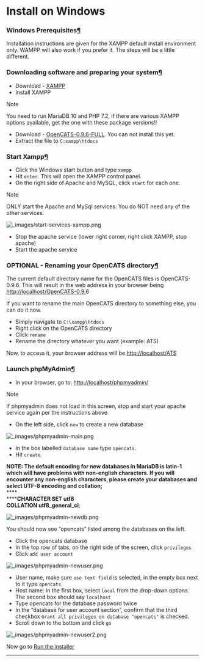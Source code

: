 # Install on Windows

### Windows Prerequisites[¶](broken-reference)

Installation instructions are given for the XAMPP default install environment only. WAMPP will also work if you prefer it. The steps will be a little different.

### Downloading software and preparing your system[¶](broken-reference)

* Download - [XAMPP](https://www.apachefriends.org/xampp-files/5.6.28/xampp-win32-5.6.28-1-VC11-installer.exe)
* Install XAMPP

Note

You need to run MariaDB 10 and PHP 7.2, if there are various XAMPP options available, get the one with these package versions!!

* Download - [OpenCATS-0.9.6-FULL](https://github.com/opencats/OpenCATS/releases/download/0.9.6/opencats-0.9.6-full.zip). You can not install this yet.
* Extract the file to `C:xampp\htdocs`&#x20;



### Start Xampp[¶](broken-reference)

* Click the Windows start button and type `xampp`
* Hit `enter`. This will open the XAMPP control panel.
* On the right side of Apache and MySQL, click `start` for each one.

Note

ONLY start the Apache and MySql services. You do NOT need any of the other services.

![\_images/start-services-xampp.png](<../../.gitbook/assets/start services xampp>)

* Stop the apache service (lower right corner, right click XAMPP, stop apache)
* Start the apache service

### OPTIONAL - Renaming your OpenCATS directory[¶](broken-reference)

The current default directory name for the OpenCATS files is OpenCATS-0.9.6. This will result in the web address in your browser being [http://localhost/OpenCATS-0.9.](http://localhost/OpenCATS-0.9.4-3)6

If you want to rename the main OpenCATS directory to something else, you can do it now.

* Simply navigate to `C:\xampp\htdocs`
* Right click on the OpenCATS directory
* Click `rename`
* Rename the directory whatever you want (example: ATS)

Now, to access it, your browser address will be [http://localhost/ATS](http://localhost/ATS)

### Launch phpMyAdmin[¶](broken-reference)

* In your browser, go to: [http://localhost/phpmyadmin/](http://localhost/phpmyadmin/)

Note

If phpmyadmin does not load in this screen, stop and start your apache service again per the instructions above.

* On the left side, click `new` to create a new database

![\_images/phpmyadmin-main.png](<../../.gitbook/assets/phpmyadmin main>)

* In the box labelled `database name` type `opencats`.
* Hit `create`

**NOTE: The default encoding for new databases in MariaDB is latin-1 which will have problems with non-english characters. If you will encounter any non-english characters, please create your databases and select  UTF-8 encoding and collation;**\
****\
******CHARACTER SET utf8** \
**COLLATION utf8\_general\_ci**;&#x20;

![\_images/phpmyadmin-newdb.png](<../../.gitbook/assets/phpmyadmin newdb>)

You should now see “opencats” listed among the databases on the left.

* Click the opencats database
* In the top row of tabs, on the right side of the screen, click `privileges`
* Click `add user account`

![\_images/phpmyadmin-newuser.png](<../../.gitbook/assets/phpmyadmin newuser>)

* User name, make sure `use text field` is selected, in the empty box next to it type `opencats`
* Host name: In the first box, select `local` from the drop-down options. The second box should say `localhost`
* Type opencats for the database password twice
* In the “database for user account section”, confirm that the third checkbox `Grant all privileges on database "opencats"` is checked.
* Scroll down to the bottom and click `go`

![\_images/phpmyadmin-newuser2.png](<../../.gitbook/assets/phpmyadmin newuser2>)

Now go to [Run the installer](run-the-installer.md)

****
